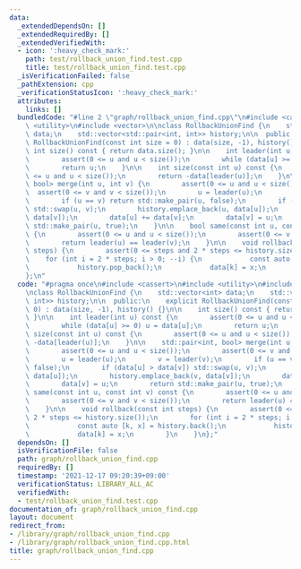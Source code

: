 ```yaml
---
data:
  _extendedDependsOn: []
  _extendedRequiredBy: []
  _extendedVerifiedWith:
  - icon: ':heavy_check_mark:'
    path: test/rollback_union_find.test.cpp
    title: test/rollback_union_find.test.cpp
  _isVerificationFailed: false
  _pathExtension: cpp
  _verificationStatusIcon: ':heavy_check_mark:'
  attributes:
    links: []
  bundledCode: "#line 2 \"graph/rollback_union_find.cpp\"\n#include <cassert>\n#include\
    \ <utility>\n#include <vector>\n\nclass RollbackUnionFind {\n    std::vector<int>\
    \ data;\n    std::vector<std::pair<int, int>> history;\n\n  public:\n    explicit\
    \ RollbackUnionFind(const int size = 0) : data(size, -1), history() {}\n\n   \
    \ int size() const { return data.size(); }\n\n    int leader(int u) const {\n\
    \        assert(0 <= u and u < size());\n        while (data[u] >= 0) u = data[u];\n\
    \        return u;\n    }\n\n    int size(const int u) const {\n        assert(0\
    \ <= u and u < size());\n        return -data[leader(u)];\n    }\n\n    std::pair<int,\
    \ bool> merge(int u, int v) {\n        assert(0 <= u and u < size());\n      \
    \  assert(0 <= v and v < size());\n        u = leader(u);\n        v = leader(v);\n\
    \        if (u == v) return std::make_pair(u, false);\n        if (data[u] > data[v])\
    \ std::swap(u, v);\n        history.emplace_back(u, data[u]);\n        history.emplace_back(v,\
    \ data[v]);\n        data[u] += data[v];\n        data[v] = u;\n        return\
    \ std::make_pair(u, true);\n    }\n\n    bool same(const int u, const int v) const\
    \ {\n        assert(0 <= u and u < size());\n        assert(0 <= v and v < size());\n\
    \        return leader(u) == leader(v);\n    }\n\n    void rollback(const int\
    \ steps) {\n        assert(0 <= steps and 2 * steps <= history.size());\n    \
    \    for (int i = 2 * steps; i > 0; --i) {\n            const auto [k, x] = history.back();\n\
    \            history.pop_back();\n            data[k] = x;\n        }\n    }\n\
    };\n"
  code: "#pragma once\n#include <cassert>\n#include <utility>\n#include <vector>\n\
    \nclass RollbackUnionFind {\n    std::vector<int> data;\n    std::vector<std::pair<int,\
    \ int>> history;\n\n  public:\n    explicit RollbackUnionFind(const int size =\
    \ 0) : data(size, -1), history() {}\n\n    int size() const { return data.size();\
    \ }\n\n    int leader(int u) const {\n        assert(0 <= u and u < size());\n\
    \        while (data[u] >= 0) u = data[u];\n        return u;\n    }\n\n    int\
    \ size(const int u) const {\n        assert(0 <= u and u < size());\n        return\
    \ -data[leader(u)];\n    }\n\n    std::pair<int, bool> merge(int u, int v) {\n\
    \        assert(0 <= u and u < size());\n        assert(0 <= v and v < size());\n\
    \        u = leader(u);\n        v = leader(v);\n        if (u == v) return std::make_pair(u,\
    \ false);\n        if (data[u] > data[v]) std::swap(u, v);\n        history.emplace_back(u,\
    \ data[u]);\n        history.emplace_back(v, data[v]);\n        data[u] += data[v];\n\
    \        data[v] = u;\n        return std::make_pair(u, true);\n    }\n\n    bool\
    \ same(const int u, const int v) const {\n        assert(0 <= u and u < size());\n\
    \        assert(0 <= v and v < size());\n        return leader(u) == leader(v);\n\
    \    }\n\n    void rollback(const int steps) {\n        assert(0 <= steps and\
    \ 2 * steps <= history.size());\n        for (int i = 2 * steps; i > 0; --i) {\n\
    \            const auto [k, x] = history.back();\n            history.pop_back();\n\
    \            data[k] = x;\n        }\n    }\n};"
  dependsOn: []
  isVerificationFile: false
  path: graph/rollback_union_find.cpp
  requiredBy: []
  timestamp: '2021-12-17 09:20:39+09:00'
  verificationStatus: LIBRARY_ALL_AC
  verifiedWith:
  - test/rollback_union_find.test.cpp
documentation_of: graph/rollback_union_find.cpp
layout: document
redirect_from:
- /library/graph/rollback_union_find.cpp
- /library/graph/rollback_union_find.cpp.html
title: graph/rollback_union_find.cpp
---
```

